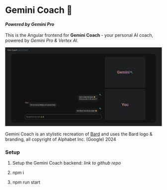 # Gemini Coach 🤝

#### <i>Powered by Gemini Pro</i>

This is the Angular frontend for <strong>Gemini Coach</strong> - your personal AI coach, powered by <i>Gemini Pro & Vertex AI</i>.

<img src="your-coach.png">

Gemini Coach is an stylistic recreation of [Bard](https://bard.google.com/) and uses the Bard logo & branding, all copyright of Alphabet Inc. (Google) 2024

### Setup

1. Setup the Gemini Coach backend: _link to github repo_

2. npm i

3. npm run start
